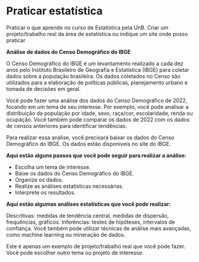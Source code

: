# Praticar estatística
Praticar o que aprendo no curso de Estatística pela UnB. Criar um projeto/trabalho real da área de estatística ou indique um site onde posso praticar

**Análise de dados do Censo Demográfico do IBGE**

O Censo Demográfico do IBGE é um levantamento realizado a cada dez anos pelo Instituto Brasileiro de Geografia e Estatística (IBGE) para coletar dados sobre a população brasileira. Os dados coletados no Censo são utilizados para a elaboração de políticas públicas, planejamento urbano e tomada de decisões em geral.

Você pode fazer uma análise dos dados do Censo Demográfico de 2022, focando em um tema de seu interesse. Por exemplo, você pode analisar a distribuição da população por idade, sexo, raça/cor, escolaridade, renda ou ocupação. Você também pode comparar os dados de 2022 com os dados de censos anteriores para identificar tendências.

Para realizar essa análise, você precisará baixar os dados do Censo Demográfico do IBGE. Os dados estão disponíveis no site do IBGE.

**Aqui estão alguns passos que você pode seguir para realizar a análise:**

- Escolha um tema de interesse.
- Baixe os dados do Censo Demográfico do IBGE.
- Organize os dados.
- Realize as análises estatísticas necessárias.
- Interprete os resultados.

**Aqui estão algumas análises estatísticas que você pode realizar:**

Descritivas: medidas de tendência central, medidas de dispersão, frequências, gráficos.
Inferências: testes de hipóteses, intervalos de confiança.
Você também pode utilizar técnicas de análise mais avançadas, como machine learning ou mineração de dados.

Este é apenas um exemplo de projeto/trabalho real que você pode fazer. Você pode escolher outro tema ou projeto de interesse.
